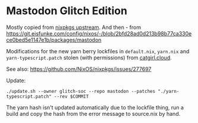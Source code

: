 # Mastodon Glitch Edition

Mostly copied from [nixpkgs upstream](https://github.com/NixOS/nixpkgs/tree/master/pkgs/servers/mastodon).
And then - from <https://git.eisfunke.com/config/nixos/-/blob/2bfd28ad0d213b98b77ca330ece0bed5e1147e1b/packages/mastodon>

Modifications for the new yarn berry lockfiles in `default.nix`, `yarn.nix` and `yarn-typescript.patch` stolen (with permissions) from [catgirl.cloud](https://git.catgirl.cloud/999eagle/dotfiles-nix/-/tree/main/overlay/mastodon/glitch).

See also: https://github.com/NixOS/nixpkgs/issues/277697

Update:

```
./update.sh --owner glitch-soc --repo mastodon --patches "./yarn-typescript.patch" --rev $COMMIT
```

The yarn hash isn't updated automatically due to the lockfile thing, run a build and copy the hash from the error message to source.nix by hand.
